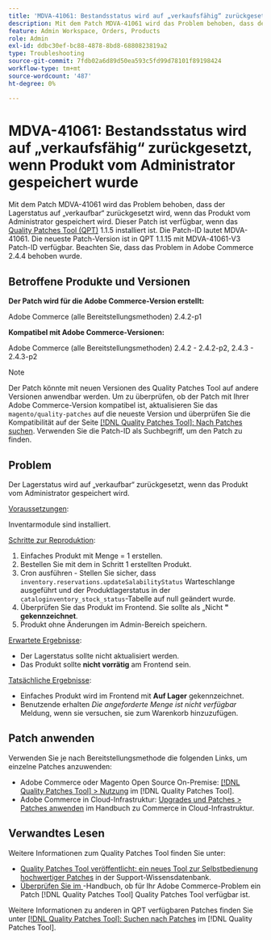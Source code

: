 ```yaml
---
title: 'MDVA-41061: Bestandsstatus wird auf „verkaufsfähig“ zurückgesetzt, wenn Produkt vom Administrator gespeichert wurde'
description: Mit dem Patch MDVA-41061 wird das Problem behoben, dass der Lagerstatus auf „verkaufbar“ zurückgesetzt wird, wenn das Produkt vom Administrator gespeichert wird. Dieser Patch ist verfügbar, wenn das [Quality Patches Tool (QPT)](https://experienceleague.adobe.com/en/docs/commerce-operations/tools/quality-patches-tool/quality-patches-tool-to-self-serve-quality-patches) 1.1.5 installiert ist. Die Patch-ID lautet MDVA-41061. Die neueste Patch-Version ist in QPT 1.1.15 mit MDVA-41061-V3 Patch-ID verfügbar. Beachten Sie, dass das Problem in Adobe Commerce 2.4.4 behoben wurde.
feature: Admin Workspace, Orders, Products
role: Admin
exl-id: ddbc30ef-bc88-4878-8bd8-6880823819a2
type: Troubleshooting
source-git-commit: 7fdb02a6d89d50ea593c5fd99d78101f89198424
workflow-type: tm+mt
source-wordcount: '487'
ht-degree: 0%

---
```


# MDVA-41061: Bestandsstatus wird auf „verkaufsfähig“ zurückgesetzt, wenn Produkt vom Administrator gespeichert wurde

Mit dem Patch MDVA-41061 wird das Problem behoben, dass der Lagerstatus auf „verkaufbar“ zurückgesetzt wird, wenn das Produkt vom Administrator gespeichert wird. Dieser Patch ist verfügbar, wenn das [Quality Patches Tool (QPT)](https://experienceleague.adobe.com/en/docs/commerce-operations/tools/quality-patches-tool/quality-patches-tool-to-self-serve-quality-patches) 1.1.5 installiert ist. Die Patch-ID lautet MDVA-41061. Die neueste Patch-Version ist in QPT 1.1.15 mit MDVA-41061-V3 Patch-ID verfügbar. Beachten Sie, dass das Problem in Adobe Commerce 2.4.4 behoben wurde.

## Betroffene Produkte und Versionen

**Der Patch wird für die Adobe Commerce-Version erstellt:**

Adobe Commerce (alle Bereitstellungsmethoden) 2.4.2-p1

**Kompatibel mit Adobe Commerce-Versionen:**

Adobe Commerce (alle Bereitstellungsmethoden) 2.4.2 - 2.4.2-p2, 2.4.3 - 2.4.3-p2

>[!NOTE]
>
>Der Patch könnte mit neuen Versionen des Quality Patches Tool auf andere Versionen anwendbar werden. Um zu überprüfen, ob der Patch mit Ihrer Adobe Commerce-Version kompatibel ist, aktualisieren Sie das `magento/quality-patches` auf die neueste Version und überprüfen Sie die Kompatibilität auf der Seite [[!DNL Quality Patches Tool]: Nach Patches suchen](https://experienceleague.adobe.com/en/docs/commerce-operations/tools/quality-patches-tool/quality-patches-tool-to-self-serve-quality-patches). Verwenden Sie die Patch-ID als Suchbegriff, um den Patch zu finden.

## Problem

Der Lagerstatus wird auf „verkaufbar“ zurückgesetzt, wenn das Produkt vom Administrator gespeichert wird.

<u>Voraussetzungen</u>:

Inventarmodule sind installiert.

<u>Schritte zur Reproduktion</u>:

1. Einfaches Produkt mit Menge = 1 erstellen.
1. Bestellen Sie mit dem in Schritt 1 erstellten Produkt.
1. Cron ausführen - Stellen Sie sicher, dass `inventory.reservations.updateSalabilityStatus` Warteschlange ausgeführt und der Produktlagerstatus in der `cataloginventory_stock_status`-Tabelle auf null geändert wurde.
1. Überprüfen Sie das Produkt im Frontend. Sie sollte als „Nicht **&quot; gekennzeichnet**.
1. Produkt ohne Änderungen im Admin-Bereich speichern.

<u>Erwartete Ergebnisse</u>:

* Der Lagerstatus sollte nicht aktualisiert werden.
* Das Produkt sollte **nicht vorrätig** am Frontend sein.

<u>Tatsächliche Ergebnisse</u>:

* Einfaches Produkt wird im Frontend mit **Auf Lager** gekennzeichnet.
* Benutzende erhalten *Die angeforderte Menge ist nicht verfügbar* Meldung, wenn sie versuchen, sie zum Warenkorb hinzuzufügen.

## Patch anwenden

Verwenden Sie je nach Bereitstellungsmethode die folgenden Links, um einzelne Patches anzuwenden:

* Adobe Commerce oder Magento Open Source On-Premise: [[!DNL Quality Patches Tool] > Nutzung](/help/tools/quality-patches-tool/usage.md) im [!DNL Quality Patches Tool].
* Adobe Commerce in Cloud-Infrastruktur: [Upgrades und Patches > Patches anwenden](https://experienceleague.adobe.com/docs/commerce-cloud-service/user-guide/develop/upgrade/apply-patches.html) im Handbuch zu Commerce in Cloud-Infrastruktur.

## Verwandtes Lesen

Weitere Informationen zum Quality Patches Tool finden Sie unter:

* [Quality Patches Tool veröffentlicht: ein neues Tool zur Selbstbedienung hochwertiger Patches](https://experienceleague.adobe.com/en/docs/commerce-operations/tools/quality-patches-tool/quality-patches-tool-to-self-serve-quality-patches) in der Support-Wissensdatenbank.
* [Überprüfen Sie im ](/help/tools/quality-patches-tool/patches-available-in-qpt/check-patch-for-magento-issue-with-magento-quality-patches.md)-Handbuch, ob für Ihr Adobe Commerce-Problem ein Patch [!DNL Quality Patches Tool] Quality Patches Tool verfügbar ist.

Weitere Informationen zu anderen in QPT verfügbaren Patches finden Sie unter [[!DNL Quality Patches Tool]: Suchen nach Patches](https://experienceleague.adobe.com/tools/commerce-quality-patches/index.html) im [!DNL Quality Patches Tool].
